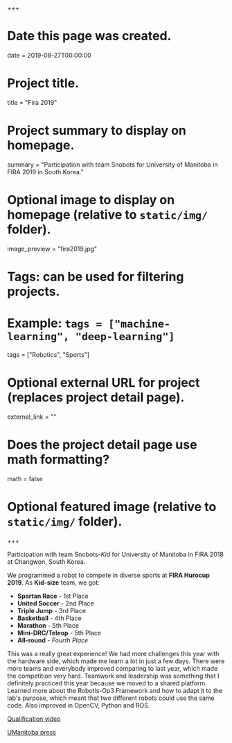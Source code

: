 +++
# Date this page was created.
date = 2019-08-27T00:00:00

# Project title.
title = "Fira 2019"

# Project summary to display on homepage.
summary = "Participation with team Snobots for University of Manitoba in FIRA 2019 in South Korea."

# Optional image to display on homepage (relative to `static/img/` folder).
image_preview = "fira2019.jpg"

# Tags: can be used for filtering projects.
# Example: `tags = ["machine-learning", "deep-learning"]`
tags = ["Robotics", "Sports"]

# Optional external URL for project (replaces project detail page).
external_link = ""

# Does the project detail page use math formatting?
math = false

# Optional featured image (relative to `static/img/` folder).


+++

Participation with team Snobots-*Kid* for University of Manitoba in FIRA 2018 at Changwon, South Korea.

We programmed a robot to compete in diverse sports at **FIRA Hurocup 2019**.
As **Kid-size** team, we got:

- **Spartan Race** - 1st Place
- **United Soccer** - 2nd Place
- **Triple Jump** - 3rd Place
- **Basketball** - 4th Place
- **Marathon** - 5th Place
- **Mini-DRC/Teleop** - 5th Place
- **All-round** - *Fourth Place*

This was a really great experience! We had more challenges this year with the hardware side, which made me learn a lot in just a few days. There were more teams and everybody improved comparing to last year, which made the competition very hard. Teamwork and leadership was something that I definitely practiced this year because we moved to a shared platform. Learned more about the Robotis-Op3 Framework and how to adapt it to the lab's purpose, which meant that two different robots could use the same code. Also improved in OpenCV, Python and ROS.

[Qualification video](https://www.youtube.com/watch?v=ag4jiWB4jw0)

[UManitoba press](https://news.umanitoba.ca/international-success-for-u-of-m-robot-team-at-fira-hurocup/)
